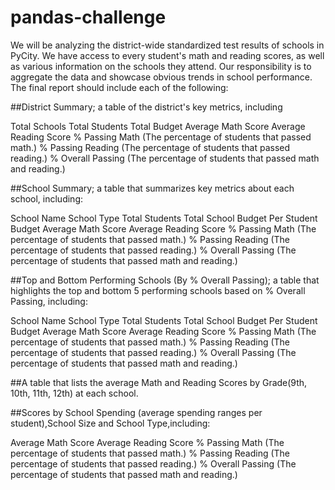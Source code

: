 # pandas-challenge


We will be analyzing the district-wide standardized test results of schools in PyCity. We have access to every student's math and reading scores, as well as various information on the schools they attend. Our responsibility is to aggregate the data and showcase obvious trends in school performance. The final report should include each of the following:


##District Summary; a table of the district's key metrics, including

Total Schools
Total Students
Total Budget
Average Math Score
Average Reading Score
% Passing Math (The percentage of students that passed math.)
% Passing Reading (The percentage of students that passed reading.)
% Overall Passing (The percentage of students that passed math and reading.)


##School Summary; a table that summarizes key metrics about each school, including:

School Name
School Type
Total Students
Total School Budget
Per Student Budget
Average Math Score
Average Reading Score
% Passing Math (The percentage of students that passed math.)
% Passing Reading (The percentage of students that passed reading.)
% Overall Passing (The percentage of students that passed math and reading.)


##Top and Bottom Performing Schools (By % Overall Passing); a table that highlights the top and bottom 5 performing schools based on % Overall Passing, including:

School Name
School Type
Total Students
Total School Budget
Per Student Budget
Average Math Score
Average Reading Score
% Passing Math (The percentage of students that passed math.)
% Passing Reading (The percentage of students that passed reading.)
% Overall Passing (The percentage of students that passed math and reading.)


##A table that lists the average Math and Reading Scores by Grade(9th, 10th, 11th, 12th) at each school.


##Scores by School Spending (average spending ranges per student),School Size and School Type,including:

Average Math Score
Average Reading Score
% Passing Math (The percentage of students that passed math.)
% Passing Reading (The percentage of students that passed reading.)
% Overall Passing (The percentage of students that passed math and reading.)
